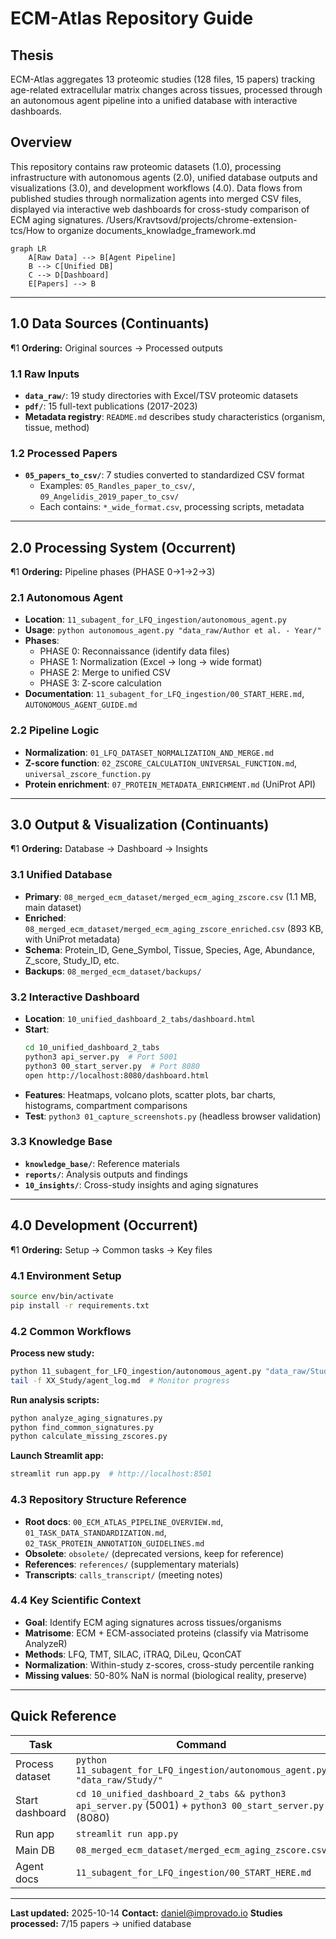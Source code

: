 # ECM-Atlas Repository Guide

## Thesis
ECM-Atlas aggregates 13 proteomic studies (128 files, 15 papers) tracking age-related extracellular matrix changes across tissues, processed through an autonomous agent pipeline into a unified database with interactive dashboards.

## Overview
This repository contains raw proteomic datasets (1.0), processing infrastructure with autonomous agents (2.0), unified database outputs and visualizations (3.0), and development workflows (4.0). Data flows from published studies through normalization agents into merged CSV files, displayed via interactive web dashboards for cross-study comparison of ECM aging signatures.
/Users/Kravtsovd/projects/chrome-extension-tcs/How to organize documents_knowladge_framework.md
```mermaid
graph LR
    A[Raw Data] --> B[Agent Pipeline]
    B --> C[Unified DB]
    C --> D[Dashboard]
    E[Papers] --> B
```

---

## 1.0 Data Sources (Continuants)

¶1 **Ordering:** Original sources → Processed outputs

### 1.1 Raw Inputs
- **`data_raw/`**: 19 study directories with Excel/TSV proteomic datasets
- **`pdf/`**: 15 full-text publications (2017-2023)
- **Metadata registry**: `README.md` describes study characteristics (organism, tissue, method)

### 1.2 Processed Papers
- **`05_papers_to_csv/`**: 7 studies converted to standardized CSV format
  - Examples: `05_Randles_paper_to_csv/`, `09_Angelidis_2019_paper_to_csv/`
  - Each contains: `*_wide_format.csv`, processing scripts, metadata

---

## 2.0 Processing System (Occurrent)

¶1 **Ordering:** Pipeline phases (PHASE 0→1→2→3)

### 2.1 Autonomous Agent
- **Location**: `11_subagent_for_LFQ_ingestion/autonomous_agent.py`
- **Usage**: `python autonomous_agent.py "data_raw/Author et al. - Year/"`
- **Phases**:
  - PHASE 0: Reconnaissance (identify data files)
  - PHASE 1: Normalization (Excel → long → wide format)
  - PHASE 2: Merge to unified CSV
  - PHASE 3: Z-score calculation
- **Documentation**: `11_subagent_for_LFQ_ingestion/00_START_HERE.md`, `AUTONOMOUS_AGENT_GUIDE.md`

### 2.2 Pipeline Logic
- **Normalization**: `01_LFQ_DATASET_NORMALIZATION_AND_MERGE.md`
- **Z-score function**: `02_ZSCORE_CALCULATION_UNIVERSAL_FUNCTION.md`, `universal_zscore_function.py`
- **Protein enrichment**: `07_PROTEIN_METADATA_ENRICHMENT.md` (UniProt API)

---

## 3.0 Output & Visualization (Continuants)

¶1 **Ordering:** Database → Dashboard → Insights

### 3.1 Unified Database
- **Primary**: `08_merged_ecm_dataset/merged_ecm_aging_zscore.csv` (1.1 MB, main dataset)
- **Enriched**: `08_merged_ecm_dataset/merged_ecm_aging_zscore_enriched.csv` (893 KB, with UniProt metadata)
- **Schema**: Protein_ID, Gene_Symbol, Tissue, Species, Age, Abundance, Z_score, Study_ID, etc.
- **Backups**: `08_merged_ecm_dataset/backups/`

### 3.2 Interactive Dashboard
- **Location**: `10_unified_dashboard_2_tabs/dashboard.html`
- **Start**:
  ```bash
  cd 10_unified_dashboard_2_tabs
  python3 api_server.py  # Port 5001
  python3 00_start_server.py  # Port 8080
  open http://localhost:8080/dashboard.html
  ```
- **Features**: Heatmaps, volcano plots, scatter plots, bar charts, histograms, compartment comparisons
- **Test**: `python3 01_capture_screenshots.py` (headless browser validation)

### 3.3 Knowledge Base
- **`knowledge_base/`**: Reference materials
- **`reports/`**: Analysis outputs and findings
- **`10_insights/`**: Cross-study insights and aging signatures

---

## 4.0 Development (Occurrent)

¶1 **Ordering:** Setup → Common tasks → Key files

### 4.1 Environment Setup
```bash
source env/bin/activate
pip install -r requirements.txt
```

### 4.2 Common Workflows

**Process new study:**
```bash
python 11_subagent_for_LFQ_ingestion/autonomous_agent.py "data_raw/Study et al. - Year/"
tail -f XX_Study/agent_log.md  # Monitor progress
```

**Run analysis scripts:**
```bash
python analyze_aging_signatures.py
python find_common_signatures.py
python calculate_missing_zscores.py
```

**Launch Streamlit app:**
```bash
streamlit run app.py  # http://localhost:8501
```

### 4.3 Repository Structure Reference
- **Root docs**: `00_ECM_ATLAS_PIPELINE_OVERVIEW.md`, `01_TASK_DATA_STANDARDIZATION.md`, `02_TASK_PROTEIN_ANNOTATION_GUIDELINES.md`
- **Obsolete**: `obsolete/` (deprecated versions, keep for reference)
- **References**: `references/` (supplementary materials)
- **Transcripts**: `calls_transcript/` (meeting notes)

### 4.4 Key Scientific Context
- **Goal**: Identify ECM aging signatures across tissues/organisms
- **Matrisome**: ECM + ECM-associated proteins (classify via Matrisome AnalyzeR)
- **Methods**: LFQ, TMT, SILAC, iTRAQ, DiLeu, QconCAT
- **Normalization**: Within-study z-scores, cross-study percentile ranking
- **Missing values**: 50-80% NaN is normal (biological reality, preserve)

---

## Quick Reference

| Task | Command |
|------|---------|
| Process dataset | `python 11_subagent_for_LFQ_ingestion/autonomous_agent.py "data_raw/Study/"` |
| Start dashboard | `cd 10_unified_dashboard_2_tabs && python3 api_server.py` (5001) + `python3 00_start_server.py` (8080) |
| Run app | `streamlit run app.py` |
| Main DB | `08_merged_ecm_dataset/merged_ecm_aging_zscore.csv` |
| Agent docs | `11_subagent_for_LFQ_ingestion/00_START_HERE.md` |

---

**Last updated:** 2025-10-14
**Contact:** daniel@improvado.io
**Studies processed:** 7/15 papers → unified database
